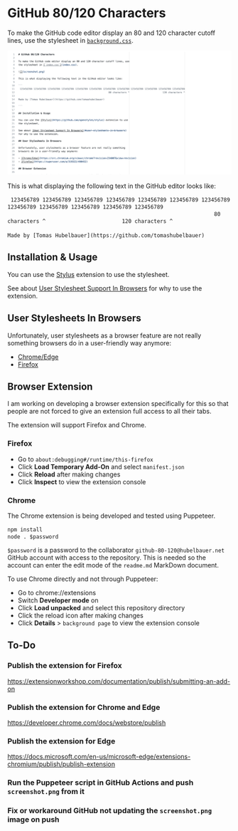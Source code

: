 # GitHub 80/120 Characters

To make the GitHub code editor display an 80 and 120 character cutoff lines, use
the stylesheet in [`background.css`](background.css).

![](screenshot.png)

This is what displaying the following text in the GitHub editor looks like:

```
 123456789 123456789 123456789 123456789 123456789 123456789 123456789 123456789 123456789 123456789 123456789 123456789
                                                                 80 characters ^                        120 characters ^

Made by [Tomas Hubelbauer](https://github.com/tomashubelbauer)

```

## Installation & Usage

You can use the [Stylus](https://github.com/openstyles/stylus) extension to use
the stylesheet.

See about [User Stylesheet Support In Browsers](#user-stylesheets-in-browsers)
for why to use the extension.

## User Stylesheets In Browsers

Unfortunately, user stylesheets as a browser feature are not really something
browsers do in a user-friendly way anymore:

- [Chrome/Edge](https://src.chromium.org/viewvc/chrome?revision=234007&view=revision)
- [Firefox](https://superuser.com/a/319322/490452)

## Browser Extension

I am working on developing a browser extension specifically for this so that
people are not forced to give an extension full access to all their tabs.

The extension will support Firefox and Chrome.

### Firefox

- Go to `about:debugging#/runtime/this-firefox`
- Click **Load Temporary Add-On** and select `manifest.json`
- Click **Reload** after making changes
- Click **Inspect** to view the extension console

### Chrome

The Chrome extension is being developed and tested using Puppeteer.

```
npm install
node . $password
```

`$password` is a password to the collaborator `github-80-120@hubelbauer.net`
GitHub account with access to the repository. This is needed so the account can
enter the edit mode of the `readme.md` MarkDown document.

To use Chrome directly and not through Puppeteer:

- Go to chrome://extensions
- Switch **Developer mode** on
- Click **Load unpacked** and select this repository directory
- Click the reload icon after making changes
- Click **Details** > `background page` to view the extension console

## To-Do

### Publish the extension for Firefox

https://extensionworkshop.com/documentation/publish/submitting-an-add-on

### Publish the extension for Chrome and Edge

https://developer.chrome.com/docs/webstore/publish

### Publish the extension for Edge

https://docs.microsoft.com/en-us/microsoft-edge/extensions-chromium/publish/publish-extension

### Run the Puppeteer script in GitHub Actions and push `screenshot.png` from it

### Fix or workaround GitHub not updating the `screenshot.png` image on push
